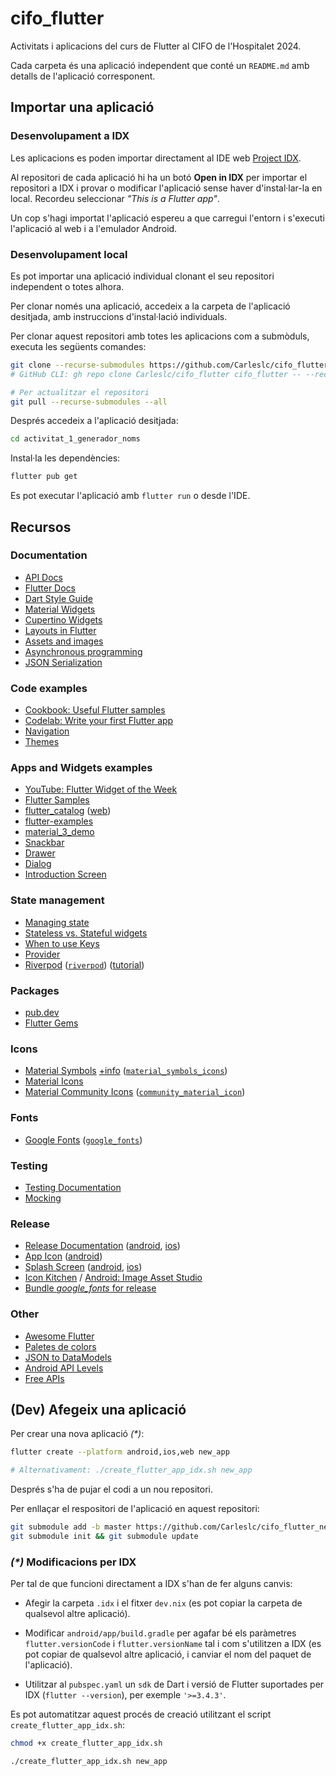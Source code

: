# cifo_flutter

Activitats i aplicacions del curs de Flutter al CIFO de l'Hospitalet 2024.

Cada carpeta és una aplicació independent que conté un `README.md` amb detalls de l'aplicació corresponent.

## Importar una aplicació

### Desenvolupament a IDX

Les aplicacions es poden importar directament al IDE web [Project IDX](https://idx.google.com/).

Al repositori de cada aplicació hi ha un botó **Open in IDX** per importar el repositori a IDX i provar o modificar l'aplicació sense haver d'instal·lar-la en local. Recordeu seleccionar _"This is a Flutter app"_.

Un cop s'hagi importat l'aplicació espereu a que carregui l'entorn i s'executi l'aplicació al web i a l'emulador Android.

### Desenvolupament local

Es pot importar una aplicació individual clonant el seu repositori independent o totes alhora.

Per clonar només una aplicació, accedeix a la carpeta de l'aplicació desitjada, amb instruccions d'instal·lació individuals.

Per clonar aquest repositori amb totes les aplicacions com a submòduls, executa les següents comandes:

```sh
git clone --recurse-submodules https://github.com/Carleslc/cifo_flutter.git cifo_flutter
# GitHub CLI: gh repo clone Carleslc/cifo_flutter cifo_flutter -- --recurse-submodules

# Per actualitzar el repositori
git pull --recurse-submodules --all
```

Després accedeix a l'aplicació desitjada:

```sh
cd activitat_1_generador_noms
```

Instal·la les dependències:

```sh
flutter pub get
```

Es pot executar l'aplicació amb `flutter run` o desde l'IDE.

## Recursos

### Documentation

- [API Docs](https://api.flutter.dev/)
- [Flutter Docs](https://docs.flutter.dev/)
- [Dart Style Guide](https://dart.dev/effective-dart)
- [Material Widgets](https://docs.flutter.dev/ui/widgets/material)
- [Cupertino Widgets](https://docs.flutter.dev/ui/widgets/cupertino)
- [Layouts in Flutter](https://docs.flutter.dev/ui/layout)
- [Assets and images](https://docs.flutter.dev/ui/assets/assets-and-images)
- [Asynchronous programming](https://dart.dev/libraries/async/async-await)
- [JSON Serialization](https://docs.flutter.dev/data-and-backend/serialization/json)

### Code examples

- [Cookbook: Useful Flutter samples](https://docs.flutter.dev/cookbook)
- [Codelab: Write your first Flutter app](https://docs.flutter.dev/get-started/codelab)
- [Navigation](https://docs.flutter.dev/cookbook/navigation/navigation-basics)
- [Themes](https://docs.flutter.dev/cookbook/design/themes)

### Apps and Widgets examples

- [YouTube: Flutter Widget of the Week](https://www.youtube.com/playlist?list=PLjxrf2q8roU23XGwz3Km7sQZFTdB996iG)
- [Flutter Samples](https://flutter.github.io/samples/)
- [flutter_catalog](https://github.com/X-Wei/flutter_catalog?tab=readme-ov-file#readme) ([web](https://x-wei.github.io/flutter_catalog/))
- [flutter-examples](https://github.com/nisrulz/flutter-examples?tab=readme-ov-file#readme)
- [material_3_demo](https://flutter.github.io/samples/web/material_3_demo/)
- [Snackbar](https://docs.flutter.dev/cookbook/design/snackbars)
- [Drawer](https://docs.flutter.dev/cookbook/design/drawer)
- [Dialog](https://api.flutter.dev/flutter/material/AlertDialog-class.html)
- [Introduction Screen](https://pub.dev/packages/introduction_screen)

### State management

- [Managing state](https://docs.flutter.dev/ui/interactivity#managing-state)
- [Stateless vs. Stateful widgets](https://medium.com/@Thebro_11/diferencias-entre-stateless-y-stateful-widgets-3693e712ce98)
- [When to use Keys](https://www.youtube.com/watch?v=kn0EOS-ZiIc)
- [Provider](https://pub.dev/packages/provider)
- [Riverpod](https://riverpod.dev/docs/introduction/why_riverpod) ([`riverpod`](https://pub.dev/packages/riverpod)) ([tutorial](https://codewithandrea.com/articles/flutter-state-management-riverpod/))

### Packages

- [pub.dev](https://pub.dev/packages?sort=popularity)
- [Flutter Gems](https://fluttergems.dev/)

### Icons

- [Material Symbols](https://fonts.google.com/icons?icon.set=Material+Symbols) [+info](https://developers.google.com/fonts/docs/material_symbols) ([`material_symbols_icons`](https://pub.dev/packages/material_symbols_icons))
- [Material Icons](https://fonts.google.com/icons?icon.set=Material+Icons)
- [Material Community Icons](https://pictogrammers.com/library/mdi/) ([`community_material_icon`](https://pub.dev/packages/community_material_icon))

### Fonts

- [Google Fonts](https://fonts.google.com/) ([`google_fonts`](https://pub.dev/packages/google_fonts))

### Testing

- [Testing Documentation](https://docs.flutter.dev/testing/overview)
- [Mocking](https://pub.dev/packages/mocktail)

### Release

- [Release Documentation](https://docs.flutter.dev/deployment) ([android](https://docs.flutter.dev/deployment/android), [ios](https://docs.flutter.dev/deployment/ios))
- [App Icon](https://docs.flutter.dev/ui/assets/assets-and-images#updating-the-app-icon) ([android](https://docs.flutter.dev/deployment/android#add-a-launcher-icon))
- [Splash Screen](https://docs.flutter.dev/ui/assets/assets-and-images#updating-the-launch-screen) ([android](https://docs.flutter.dev/platform-integration/android/splash-screen), [ios](https://docs.flutter.dev/platform-integration/ios/splash-screen))
- [Icon Kitchen](https://icon.kitchen/) / [Android: Image Asset Studio](https://developer.android.com/studio/write/create-app-icons)
- [Bundle _google_fonts_ for release](https://pub.dev/packages/google_fonts#bundling-fonts-when-releasing)

### Other

- [Awesome Flutter](https://github.com/Solido/awesome-flutter)
- [Paletes de colors](https://coolors.co/)
- [JSON to DataModels](https://app.quicktype.io/)
- [Android API Levels](https://apilevels.com/)
- [Free APIs](https://apipheny.io/free-api/)

## (Dev) Afegeix una aplicació

Per crear una nova aplicació _(*)_:

```sh
flutter create --platform android,ios,web new_app

# Alternativament: ./create_flutter_app_idx.sh new_app
```

Després s'ha de pujar el codi a un nou repositori.

Per enllaçar el respositori de l'aplicació en aquest repositori:

```sh
git submodule add -b master https://github.com/Carleslc/cifo_flutter_new_app.git new_app
git submodule init && git submodule update
```

### _(*)_ Modificacions per IDX

Per tal de que funcioni directament a IDX s'han de fer alguns canvis:

- Afegir la carpeta `.idx` i el fitxer `dev.nix` (es pot copiar la carpeta de qualsevol altre aplicació).

- Modificar `android/app/build.gradle` per agafar bé els paràmetres `flutter.versionCode` i `flutter.versionName` tal i com s'utilitzen a IDX (es pot copiar de qualsevol altre aplicació, i canviar el nom del paquet de l'aplicació).

- Utilitzar al `pubspec.yaml` un `sdk` de Dart i versió de Flutter suportades per IDX (`flutter --version`), per exemple `'>=3.4.3'`.

Es pot automatitzar aquest procés de creació utilitzant el script `create_flutter_app_idx.sh`:

```sh
chmod +x create_flutter_app_idx.sh

./create_flutter_app_idx.sh new_app
```
